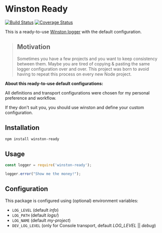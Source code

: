 # Winston Ready

[![Build Status](https://travis-ci.org/leandrojdl/winston-ready.svg?branch=master)](https://travis-ci.org/leandrojdl/winston-ready)
[![Coverage Status](https://coveralls.io/repos/github/leandrojdl/winston-ready/badge.svg?branch=master)](https://coveralls.io/github/leandrojdl/winston-ready?branch=master)

This is a ready-to-use [Winston logger](https://github.com/winstonjs/winston) with the default configuration.

> ## Motivation
>
> Sometimes you have a few projects and you want to keep consistency between them.
> Maybe you are tired of copying & pasting the same logger configuration over and over.
> This project was born to avoid having to repeat this process on every new Node project.

**About this ready-to-use default configurations:**

All definitions and transport configurations were chosen for my personal preference and workflow.

If they don't suit you, you should use winston and define your custom configuration.

## Installation

```sh
npm install winston-ready
```

## Usage

```js
const logger = require('winston-ready');

logger.error("Show me the money!");
```

## Configuration

This package is configured using (optional) environment variables:

* `LOG_LEVEL` (default _info_)
* `LOG_PATH` (default _logs/_)
* `LOG_NAME` (default _my-project_)
* `DEV_LOG_LEVEL` (only for Console transport, default _LOG\_LEVEL_ || _debug_)
